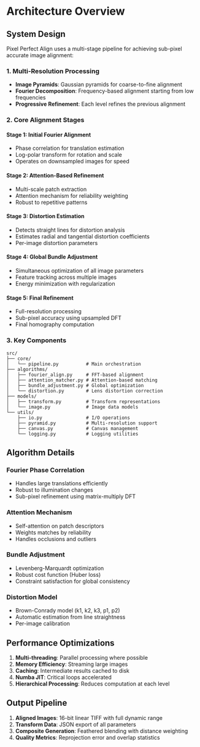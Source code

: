 # Architecture Overview

## System Design

Pixel Perfect Align uses a multi-stage pipeline for achieving sub-pixel accurate image alignment:

### 1. Multi-Resolution Processing
- **Image Pyramids**: Gaussian pyramids for coarse-to-fine alignment
- **Fourier Decomposition**: Frequency-based alignment starting from low frequencies
- **Progressive Refinement**: Each level refines the previous alignment

### 2. Core Alignment Stages

#### Stage 1: Initial Fourier Alignment
- Phase correlation for translation estimation
- Log-polar transform for rotation and scale
- Operates on downsampled images for speed

#### Stage 2: Attention-Based Refinement
- Multi-scale patch extraction
- Attention mechanism for reliability weighting
- Robust to repetitive patterns

#### Stage 3: Distortion Estimation
- Detects straight lines for distortion analysis
- Estimates radial and tangential distortion coefficients
- Per-image distortion parameters

#### Stage 4: Global Bundle Adjustment
- Simultaneous optimization of all image parameters
- Feature tracking across multiple images
- Energy minimization with regularization

#### Stage 5: Final Refinement
- Full-resolution processing
- Sub-pixel accuracy using upsampled DFT
- Final homography computation

### 3. Key Components

```
src/
├── core/
│   └── pipeline.py          # Main orchestration
├── algorithms/
│   ├── fourier_align.py     # FFT-based alignment
│   ├── attention_matcher.py # Attention-based matching
│   ├── bundle_adjustment.py # Global optimization
│   └── distortion.py        # Lens distortion correction
├── models/
│   ├── transform.py         # Transform representations
│   └── image.py             # Image data models
└── utils/
    ├── io.py                # I/O operations
    ├── pyramid.py           # Multi-resolution support
    ├── canvas.py            # Canvas management
    └── logging.py           # Logging utilities
```

## Algorithm Details

### Fourier Phase Correlation
- Handles large translations efficiently
- Robust to illumination changes
- Sub-pixel refinement using matrix-multiply DFT

### Attention Mechanism
- Self-attention on patch descriptors
- Weights matches by reliability
- Handles occlusions and outliers

### Bundle Adjustment
- Levenberg-Marquardt optimization
- Robust cost function (Huber loss)
- Constraint satisfaction for global consistency

### Distortion Model
- Brown-Conrady model (k1, k2, k3, p1, p2)
- Automatic estimation from line straightness
- Per-image calibration

## Performance Optimizations

1. **Multi-threading**: Parallel processing where possible
2. **Memory Efficiency**: Streaming large images
3. **Caching**: Intermediate results cached to disk
4. **Numba JIT**: Critical loops accelerated
5. **Hierarchical Processing**: Reduces computation at each level

## Output Pipeline

1. **Aligned Images**: 16-bit linear TIFF with full dynamic range
2. **Transform Data**: JSON export of all parameters
3. **Composite Generation**: Feathered blending with distance weighting
4. **Quality Metrics**: Reprojection error and overlap statistics